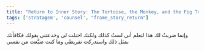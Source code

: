 ```yaml
---
title: "Return to Inner Story: The Tortoise, the Monkey, and the Fig Tree"
tags: ['stratagem', 'counsel', "frame_story_return"]
---
```


 وإنما ضربتُ لك هذا لتعلم أني لستُ كذلك ولكنك احتلت لي وخدعتني بقولك فكافأتك بمثل ذلك واستدركت تفريطي وما كنت ضيَّعت من نفسي
